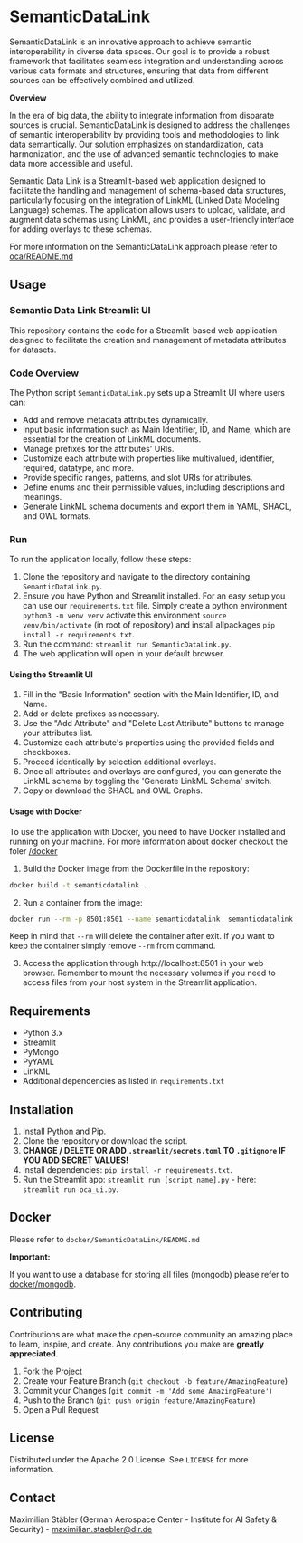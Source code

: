 # SemanticDataLink

SemanticDataLink is an innovative approach to achieve semantic interoperability in diverse data spaces. Our goal is to provide a robust framework that facilitates seamless integration and understanding across various data formats and structures, ensuring that data from different sources can be effectively combined and utilized.

**Overview**

In the era of big data, the ability to integrate information from disparate sources is crucial. SemanticDataLink is designed to address the challenges of semantic interoperability by providing tools and methodologies to link data semantically. Our solution emphasizes on standardization, data harmonization, and the use of advanced semantic technologies to make data more accessible and useful.

Semantic Data Link is a Streamlit-based web application designed to facilitate the handling and management of schema-based data structures, particularly focusing on the integration of LinkML (Linked Data Modeling Language) schemas. The application allows users to upload, validate, and augment data schemas using LinkML, and provides a user-friendly interface for adding overlays to these schemas.

For more information on the SemanticDataLink approach please refer to [oca/README.md](oca/README.md)

## Usage

### Semantic Data Link Streamlit UI

This repository contains the code for a Streamlit-based web application designed to facilitate the creation and management of metadata attributes for datasets.

### Code Overview

The Python script `SemanticDataLink.py` sets up a Streamlit UI where users can:

- Add and remove metadata attributes dynamically.
- Input basic information such as Main Identifier, ID, and Name, which are essential for the creation of LinkML documents.
- Manage prefixes for the attributes' URIs.
- Customize each attribute with properties like multivalued, identifier, required, datatype, and more.
- Provide specific ranges, patterns, and slot URIs for attributes.
- Define enums and their permissible values, including descriptions and meanings.
- Generate LinkML schema documents and export them in YAML, SHACL, and OWL formats.

### Run

To run the application locally, follow these steps:

1. Clone the repository and navigate to the directory containing `SemanticDataLink.py`.
2. Ensure you have Python and Streamlit installed. For an easy setup you can use our `requirements.txt` file. Simply create a python environment `python3 -m venv venv` activate this environment `source venv/bin/activate` (in root of repository) and install allpackages `pip install -r requirements.txt`.
3. Run the command: `streamlit run SemanticDataLink.py`.
4. The web application will open in your default browser.

#### Using the Streamlit UI

1. Fill in the "Basic Information" section with the Main Identifier, ID, and Name.
2. Add or delete prefixes as necessary.
3. Use the "Add Attribute" and "Delete Last Attribute" buttons to manage your attributes list.
4. Customize each attribute's properties using the provided fields and checkboxes.
5. Proceed identically by selection additional overlays.
6. Once all attributes and overlays are configured, you can generate the LinkML schema by toggling the 'Generate LinkML Schema' switch.
7. Copy or download the SHACL and OWL Graphs.

#### Usage with Docker

To use the application with Docker, you need to have Docker installed and running on your machine. For more information about docker checkout the foler [/docker](/docker/)

1. Build the Docker image from the Dockerfile in the repository:

```bash
docker build -t semanticdatalink .
```

2. Run a container from the image:
```bash
docker run --rm -p 8501:8501 --name semanticdatalink  semanticdatalink
```
Keep in mind that `--rm` will delete the container after exit. If you want to keep the container simply remove `--rm` from command.

3. Access the application through http://localhost:8501 in your web browser.
Remember to mount the necessary volumes if you need to access files from your host system in the Streamlit application.


## Requirements

- Python 3.x
- Streamlit
- PyMongo
- PyYAML
- LinkML
- Additional dependencies as listed in `requirements.txt`

## Installation

1. Install Python and Pip.
2. Clone the repository or download the script.
3. **CHANGE / DELETE OR ADD `.streamlit/secrets.toml` TO `.gitignore` IF YOU ADD SECRET VALUES!**
4. Install dependencies: `pip install -r requirements.txt`.
5. Run the Streamlit app: `streamlit run [script_name].py` - here: `streamlit run oca_ui.py`.

## Docker

Please refer to `docker/SemanticDataLink/README.md`

**Important:**

If you want to use a database for storing all files (mongodb) please refer to [docker/mongodb](docker/mongodb). 

## Contributing

Contributions are what make the open-source community an amazing place to learn, inspire, and create. Any contributions you make are **greatly appreciated**.

1. Fork the Project
2. Create your Feature Branch (`git checkout -b feature/AmazingFeature`)
3. Commit your Changes (`git commit -m 'Add some AmazingFeature'`)
4. Push to the Branch (`git push origin feature/AmazingFeature`)
5. Open a Pull Request

## License

Distributed under the Apache 2.0 License. See `LICENSE` for more information.

## Contact

Maximilian Stäbler (German Aerospace Center - Institute for AI Safety & Security) - [maximilian.staebler@dlr.de](mailto:maximilian.staebler@dlr.de)

<!-- ---

This README provides a basic outline that you can customize based on the specific needs and features of your project. It includes sections like an overview of the project, features, installation and usage instructions, contribution guidelines, license information, and contact details.




1. **Morphological (Structural) Attributes**:
   - **Format**: Specifies the data format, such as CSV, JSON, XML, etc.
   - **Cardinality**: Indicates the number of elements in a dataset or the number of unique values in a column.
   - **Dimensionality**: Refers to the number of dimensions in a dataset, like rows and columns in a 2D dataset.
   - **Encoding**: Describes the method used to represent data, such as UTF-8 for text.
   - **Size**: The physical size of the dataset, often in terms of storage space (e.g., megabytes).

2. **Semantic (Definitional) Attributes**:
   - **Data Type**: Indicates the type of data (integer, string, boolean, etc.).
   - **Unit**: Specifies the measurement unit (e.g., meters, seconds, dollars).
   - **Validity Rules**: Rules that define valid data entries (e.g., a positive integer, a string of a certain length).
   - **Label/Name**: The name or label assigned to a particular data element or feature.
   - **Metadata**: Information describing data, such as source, author, creation date.

3. **Pragmatic (Contextual) Attributes**:
   - **Usage Frequency**: How often the data is accessed or used.
   - **Access Control**: Information about who can access or modify the data.
   - **Relevance**: The significance of the data in a given context.
   - **Source Credibility**: The trustworthiness or reliability of the data source.
   - **Standard/Regulation Compliance**: Whether the data adheres to specific standards or regulations (e.g., GDPR for personal data).

----

1. **Morphological (Structural) Attributes**:
   - **Type and Classification**: These attributes define the schema object type and its classification, providing a structural base for data categorization.
   - **Attribute Name and Type**: Found in the Capture Base, these define the names and data types (e.g., Text, Numeric, Boolean) of attributes.
   - **Flagged Attributes**: Attributes marked for their potential sensitivity, indicating structural considerations for data protection.
   - **Format**: Specified in the Format Overlay, this determines the structure of data fields, like defining regular expressions for text or MIME types for binary data.
   - **Cardinality**: Defined in the Cardinality Overlay, it specifies the number of values an attribute can have, indicating the structural limitations or capacities of data fields.
   - **Attribute Mapping**: In the Attribute Mapping Overlay, this shows relationships between attributes in different data models, reflecting structural connections between data sets.

2. **Semantic (Definitional) Attributes**:
   - **Attribute Information**: Found in the Information Overlay, this provides detailed descriptions of each attribute, adding meaning and context.
   - **Language**: Used in various overlays, it defines the language of metadata, enhancing understanding and interpretation.
   - **Character Encoding**: In the Character Encoding Overlay, this specifies how characters are represented digitally, impacting how data is interpreted and displayed.
   - **Standard**: The Standard Overlay defines technical specifications or agreements used to format and manage data.
   - **Meta Information**: Including schema name and description in the Meta Overlay, these attributes provide an overarching context and definition for the data schema.

3. **Pragmatic (Contextual) Attributes**:
   - **Conformance**: Specified in the Conformance Overlay, this indicates whether data entry for each attribute is mandatory or optional, guiding practical data entry processes.
   - **Entry Codes and Entries**: Defined in Entry Code and Entry Overlays, these provide pre-defined values for attributes, guiding practical data interpretation and usage.
   - **Units and Unit Mapping**: In the Unit and Unit Mapping Overlays, these define measurement units, essential for practical application and data interpretation in real-world contexts.
   - **Sensitive Attributes**: Identified in the Sensitive Overlay, these attributes need special handling due to privacy or ethical considerations, influencing how data is treated in practical scenarios.
   - **Subset and Transformation**: The Subset and Transformation Overlays define subsets of attributes and transformations for data, relevant for practical applications and specific use cases.

These attributes collectively ensure that data managed by the OCA framework is well-structured, meaningful, and contextually relevant, supporting its effective use in various applications. -->
